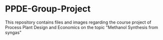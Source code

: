 # PPDE-Group-Project
This repository contains files and images regarding the course project of Process Plant Design and Economics on the topic "Methanol Synthesis from syngas"

